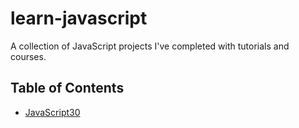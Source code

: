 # learn-javascript
A collection of JavaScript projects I've completed with tutorials and courses.

## Table of Contents
- [JavaScript30](https://github.com/Shiroganari/learn-javascript/tree/main/JavaScript30)